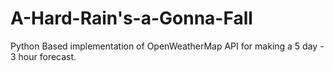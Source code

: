 # A-Hard-Rain's-a-Gonna-Fall
Python Based implementation of OpenWeatherMap API for making a 5 day - 3 hour forecast.
